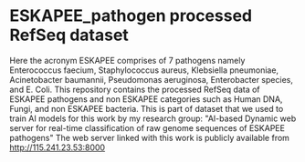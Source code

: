 # ESKAPEE_pathogen processed RefSeq dataset
Here the acronym ESKAPEE comprises of 7 pathogens namely Enterococcus faecium, Staphylococcus aureus, Klebsiella pneumoniae, Acinetobacter baumannii, Pseudomonas aeruginosa, Enterobacter species, and E. Coli.
This repository contains the processed RefSeq data of ESKAPEE pathogens and non ESKAPEE categories such as Human DNA, Fungi, and non ESKAPEE bacteria.
This is part of dataset that we used to train AI models for this work by my research group: "AI-based Dynamic web server for real-time classification of raw genome sequences of ESKAPEE pathogens"
The web server linked with this work is publicly available from http://115.241.23.53:8000 
